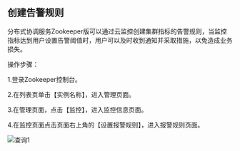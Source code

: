 ## 创建告警规则
分布式协调服务Zookeeper版可以通过云监控创建集群指标的告警规则，当监控指标达到用户设置告警阈值时，用户可以及时收到通知并采取措施，以免造成业务损失。</br>


操作步骤：</br>

1.登录Zookeeper控制台。</br>

2.在列表页单击【实例名称】，进入管理页面。</br>

3.在管理页面，点击【监控】，进入监控信息页面。</br>

4.在监控页面点击页面右上角的【设置报警规则】，进入报警规则页面。</br>

![查询1](https://github.com/jdcloudcom/cn/blob/Elasticsearch/image/Internet-Middleware/JCS-for-ZK/monitorrules.png)

